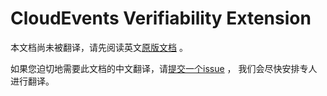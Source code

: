 # CloudEvents Verifiability Extension

本文档尚未被翻译，请先阅读英文[原版文档](../../../extensions/verifiability.md) 。

如果您迫切地需要此文档的中文翻译，请[提交一个issue](https://github.com/cloudevents/spec/issues) ，
我们会尽快安排专人进行翻译。

